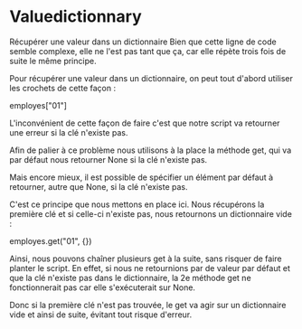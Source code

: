 # Valuedictionnary
Récupérer une valeur dans un dictionnaire 
Bien que cette ligne de code semble complexe, elle ne l'est pas tant que ça, car elle répète trois fois de suite le même principe.

Pour récupérer une valeur dans un dictionnaire, on peut tout d'abord utiliser les crochets de cette façon :

employes["01"] 

L'inconvénient de cette façon de faire c'est que notre script va retourner une erreur si la clé n'existe pas.

Afin de palier à ce problème nous utilisons à la place la méthode get, qui va par défaut nous retourner None si la clé n'existe pas.

Mais encore mieux, il est possible de spécifier un élément par défaut à retourner, autre que None, si la clé n'existe pas.

C'est ce principe que nous mettons en place ici. Nous récupérons la première clé et si celle-ci n'existe pas, nous retournons un dictionnaire vide :

employes.get("01", {}) 

Ainsi, nous pouvons chaîner plusieurs get à la suite, sans risquer de faire planter le script. En effet, si nous ne retournions par de valeur par défaut et que la clé n'existe pas dans le dictionnaire, la 2e méthode get ne fonctionnerait pas car elle s'exécuterait sur None.

Donc si la première clé n'est pas trouvée, le get va agir sur un dictionnaire vide et ainsi de suite, évitant tout risque d'erreur.
